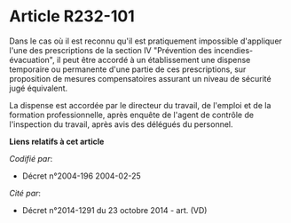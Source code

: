# Article R232-101

Dans le cas où il est reconnu qu'il est pratiquement impossible d'appliquer l'une des prescriptions de la section IV
"Prévention des incendies-évacuation", il peut être accordé à un établissement une dispense temporaire ou permanente d'une
partie de ces prescriptions, sur proposition de mesures compensatoires assurant un niveau de sécurité jugé équivalent.

La dispense est accordée par le directeur du travail, de l'emploi et de la formation professionnelle, après enquête de
l'agent de contrôle de l'inspection du travail, après avis des délégués du personnel.

**Liens relatifs à cet article**

_Codifié par_:

  - Décret n°2004-196 2004-02-25

_Cité par_:

  - Décret n°2014-1291 du 23 octobre 2014 - art. (VD)
